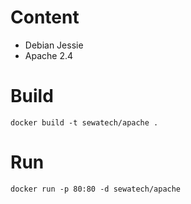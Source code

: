 # Content

* Debian Jessie
* Apache 2.4

# Build

	docker build -t sewatech/apache .

# Run

	docker run -p 80:80 -d sewatech/apache
